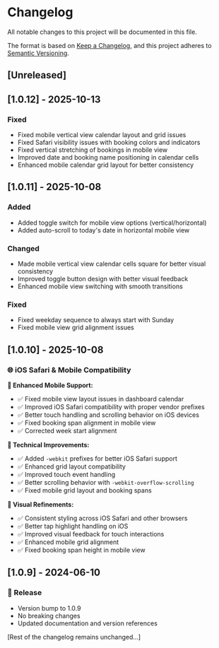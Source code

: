 # Changelog

All notable changes to this project will be documented in this file.

The format is based on [Keep a Changelog](https://keepachangelog.com/en/1.0.0/),
and this project adheres to [Semantic Versioning](https://semver.org/spec/v2.0.0.html).

## [Unreleased]

## [1.0.12] - 2025-10-13

### Fixed
- Fixed mobile vertical view calendar layout and grid issues
- Fixed Safari visibility issues with booking colors and indicators
- Fixed vertical stretching of bookings in mobile view
- Improved date and booking name positioning in calendar cells
- Enhanced mobile calendar grid layout for better consistency

## [1.0.11] - 2025-10-08

### Added
- Added toggle switch for mobile view options (vertical/horizontal)
- Added auto-scroll to today's date in horizontal mobile view

### Changed
- Made mobile vertical view calendar cells square for better visual consistency
- Improved toggle button design with better visual feedback
- Enhanced mobile view switching with smooth transitions

### Fixed
- Fixed weekday sequence to always start with Sunday
- Fixed mobile view grid alignment issues

## [1.0.10] - 2025-10-08

### 🌐 iOS Safari & Mobile Compatibility

**📱 Enhanced Mobile Support:**
- ✅ Fixed mobile view layout issues in dashboard calendar
- ✅ Improved iOS Safari compatibility with proper vendor prefixes
- ✅ Better touch handling and scrolling behavior on iOS devices
- ✅ Fixed booking span alignment in mobile view
- ✅ Corrected week start alignment

**🔧 Technical Improvements:**
- ✅ Added `-webkit` prefixes for better iOS Safari support
- ✅ Enhanced grid layout compatibility
- ✅ Improved touch event handling
- ✅ Better scrolling behavior with `-webkit-overflow-scrolling`
- ✅ Fixed mobile grid layout and booking spans

**🎨 Visual Refinements:**
- ✅ Consistent styling across iOS Safari and other browsers
- ✅ Better tap highlight handling on iOS
- ✅ Improved visual feedback for touch interactions
- ✅ Enhanced mobile grid alignment
- ✅ Fixed booking span height in mobile view

## [1.0.9] - 2024-06-10

### 🚀 Release

- Version bump to 1.0.9
- No breaking changes
- Updated documentation and version references

[Rest of the changelog remains unchanged...]